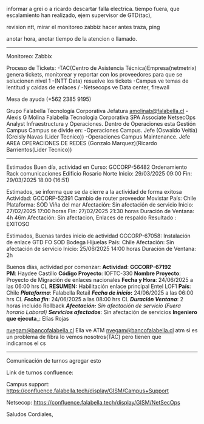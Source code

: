 informar a grei o a ricardo
descartar falla electrica. 
tiempo fuera, que escalamiento han realizado, ejem supervisor de GTD(tac), 

revision ntt, mirar el monitoreo zabbiz
hacer antes traza, ping 

anotar hora, anotar tiempo de la atencion o llamado.

------------------------------
Monitoreo:
Zabbix

Proceso de Tickets:
-TAC(Centro de Asistencia Técnica)Empresa(netmetrix) genera tickets, monitorear y reportar con los proveedores para que se solucionen nivel 1
-(NTT Data) resuelve los tickets
-Campus ve temas de lentitud y caidas de enlaces /
-Netsecops ve Data center, firewall

Mesa de ayuda (+562 2385 9195)

Grupo Falabella Tecnología Corporativa
Jefatura amolinab@falabella.cl - Alexis G Molina
Falabella Tecnologia Corporativa SPA
Associate NetsecOps Analyst
Infraestructura y Operaciones. Dentro de Operaciones esta Gestión Campus 
Campus se divide en:
-Operaciones Campus. Jefe (Oswaldo Veitia) (Greisly Navas (Lider Tecnico))
-Operaciones Campus Maintenance. Jefe AREA OPERACIONES DE REDES (Gonzalo Marquez)(Ricardo Barrientos(Lider Tecnico))

-------------------------------------------------------

Estimados Buen día, actividad en Curso:
GCCORP-56482 Ordenamiento Rack comunicaciones Edificio Rosario Norte
Inicio: 29/03/2025 09:00 Fin: 29/03/2025 18:00 (16:51)

Estimados, se informa que se da cierre  a la actividad de forma exitosa
Actividad: GCCORP-52391 Cambio de router proveedor Movistar
País: Chile
Plataforma: SOD Viña del mar
Afectación: Sin afectación de servicio 
Inicio: 27/02/2025 17:00 horas
Fin: 27/02/2025 21:30 horas	
Duración de Ventana: 4h 46m
Afectación: Sin afectacion, Enlaces de respaldo
Resultado : EXITOSO


Estimados, Buenas tardes inicio de actividad
GCCORP-67058: Instalación de enlace GTD FO SOD Bodega Hijuelas
País: Chile
Afectación: Sin afectación de servicio 
Inicio: 25/06/2025 14:00 horas
Duración de Ventana: 2h 


Buenos días, actividad por comenzar:
**Actividad**: **GCCORP-67192**
**PM**: Haydee Castillo
**Código Proyecto**: IOFTC-330
**Nombre Proyecto**: Proyecto de Migración de enlaces nacionales
**Fecha y Hora**: 24/06/2025 a las 06:00 hrs CL
**RESUMEN:** Habilitación enlace principal Entel LOF1
**País**: Chile
_**Plataforma**_: Falabella Retail
_**Fecha de inicio**_**:** 24/06/2025 a las 06:00 hrs CL
_**Fecha fin**_: 24/06/2025 a las 08:00 hrs CL
_**Duración Ventana**_: 2 horas incluido Rollback
_**Afectación:** Sin afectación de servicio (Fuera horario Laboral)_
_**Servicios afectados**_: Sin afectación de servicios
**Ingeniero que ejecuta**_: Elías Rojas



nvegam@bancofalabella.cl Ella ve ATM nvegam@bancofalabella.cl atm
si es un problema de fibra lo vemos nosotros(TAC) pero tienen que indicarnos el cs

----------------------------------------------------------------
Comunicación de turnos agregar esto

Link de turnos confluence:

Campus support: https://confluence.falabella.tech/display/GISM/Campus+Support

Netsecop: https://confluence.falabella.tech/display/GISM/NetSecOps


Saludos Cordiales,


